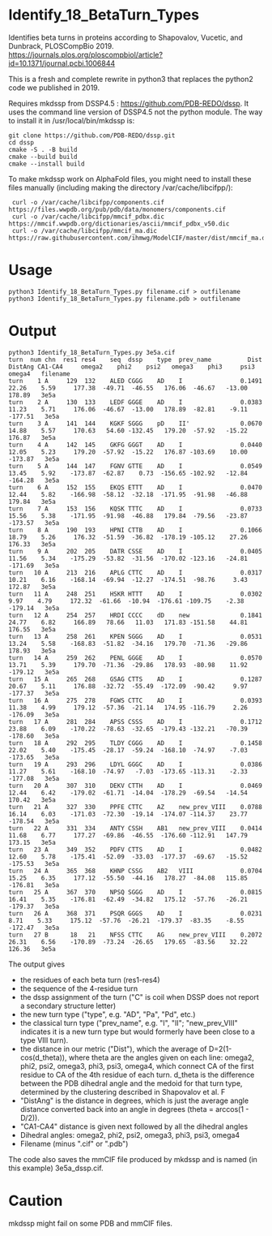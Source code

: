 # Identify_18_BetaTurn_Types
Identifies beta turns in proteins according to Shapovalov, Vucetic, and Dunbrack, PLOSCompBio 2019. https://journals.plos.org/ploscompbiol/article?id=10.1371/journal.pcbi.1006844

This is a fresh and complete rewrite in python3 that replaces the python2 code we published in 2019.

Requires mkdssp from DSSP4.5 : https://github.com/PDB-REDO/dssp.
It uses the command line version of DSSP4.5 not the python module. 
The way to install it in /usr/local/bin/mkdssp is:

    git clone https://github.com/PDB-REDO/dssp.git
    cd dssp
    cmake -S . -B build
    cmake --build build
    cmake --install build

To make mkdssp work on AlphaFold files, you might need to install these files manually (including making the directory /var/cache/libcifpp/):

     curl -o /var/cache/libcifpp/components.cif https://files.wwpdb.org/pub/pdb/data/monomers/components.cif
     curl -o /var/cache/libcifpp/mmcif_pdbx.dic https://mmcif.wwpdb.org/dictionaries/ascii/mmcif_pdbx_v50.dic
     curl -o /var/cache/libcifpp/mmcif_ma.dic https://raw.githubusercontent.com/ihmwg/ModelCIF/master/dist/mmcif_ma.dic

# Usage

    python3 Identify_18_BetaTurn_Types.py filename.cif > outfilename
    python3 Identify_18_BetaTurn_Types.py filename.pdb > outfilename


# Output

    python3 Identify_18_BetaTurn_Types.py 3e5a.cif
    turn  num chn  res1 res4    seq  dssp    type  prev_name          Dist DistAng CA1-CA4     omega2    phi2    psi2   omega3    phi3     psi3  omega4   filename
    turn    1 A     129  132    ALED CGGG    AD    I                0.1491   22.26    5.59     177.38  -49.71  -46.55   176.06  -46.67   -13.00  178.89   3e5a
    turn    2 A     130  133    LEDF GGGE    AD    I                0.0383   11.23    5.71     176.06  -46.67  -13.00   178.89  -82.81    -9.11 -177.51   3e5a
    turn    3 A     141  144    KGKF SGGG    pD    II'              0.0670   14.88    5.57     170.63   54.60 -132.45   179.20  -57.92   -15.22  176.87   3e5a
    turn    4 A     142  145    GKFG GGGT    AD    I                0.0440   12.05    5.23     179.20  -57.92  -15.22   176.87 -103.69    10.00 -173.87   3e5a
    turn    5 A     144  147    FGNV GTTE    AD    I                0.0549   13.45    5.92    -173.87  -62.87    0.73  -156.65 -102.92   -12.84 -164.28   3e5a
    turn    6 A     152  155    EKQS ETTT    AD    I                0.0470   12.44    5.82    -166.98  -58.12  -32.18  -171.95  -91.98   -46.88  179.84   3e5a
    turn    7 A     153  156    KQSK TTTC    AD    I                0.0733   15.56    5.38    -171.95  -91.98  -46.88   179.84  -79.56   -23.87 -173.57   3e5a
    turn    8 A     190  193    HPNI CTTB    AD    I                0.1066   18.79    5.26     176.32  -51.59  -36.82  -178.19 -105.12    27.26  176.33   3e5a
    turn    9 A     202  205    DATR CSSE    AD    I                0.0405   11.56    5.34    -175.29  -53.82  -31.56  -170.02 -123.16   -24.81 -171.69   3e5a
    turn   10 A     213  216    APLG CTTC    AD    I                0.0317   10.21    6.16    -168.14  -69.94  -12.27  -174.51  -98.76     3.43  172.87   3e5a
    turn   11 A     248  251    HSKR HTTT    AD    I                0.0302    9.97    4.79     172.32  -61.66  -10.94  -176.61 -109.75    -2.38 -179.14   3e5a
    turn   12 A     254  257    HRDI CCCC    dD    new              0.1841   24.77    6.82     166.89   78.66   11.03   171.83 -151.58    44.81  176.55   3e5a
    turn   13 A     258  261    KPEN SGGG    AD    I                0.0531   13.24    5.58    -168.83  -51.82  -34.16   179.70  -71.36   -29.86  178.93   3e5a
    turn   14 A     259  262    PENL GGGE    AD    I                0.0570   13.71    5.39     179.70  -71.36  -29.86   178.93  -80.98    11.92 -179.12   3e5a
    turn   15 A     265  268    GSAG CTTS    AD    I                0.1287   20.67    5.11     176.88  -32.72  -55.49  -172.09  -90.42     9.97 -177.37   3e5a
    turn   16 A     275  278    FGWS CTTC    AD    I                0.0393   11.38    4.99     179.12  -57.36  -21.14   174.95 -116.79     2.26 -176.09   3e5a
    turn   17 A     281  284    APSS CSSS    AD    I                0.1712   23.88    6.09    -170.22  -78.63  -32.65  -179.43 -132.21   -70.39 -178.60   3e5a
    turn   18 A     292  295    TLDY CGGG    AD    I                0.1458   22.02    5.40    -175.45  -28.17  -59.24  -168.10  -74.97    -7.03 -173.65   3e5a
    turn   19 A     293  296    LDYL GGGC    AD    I                0.0386   11.27    5.61    -168.10  -74.97   -7.03  -173.65 -113.31    -2.33 -177.08   3e5a
    turn   20 A     307  310    DEKV CTTH    AD    I                0.0469   12.44    6.42    -179.02  -61.71  -14.04  -178.29  -69.54   -14.54  170.42   3e5a
    turn   21 A     327  330    PPFE CTTC    AZ    new_prev_VIII    0.0788   16.14    6.03    -171.03  -72.30  -19.14  -174.07 -114.37    23.77 -178.54   3e5a
    turn   22 A     331  334    ANTY CSSH    AB1   new_prev_VIII    0.0414   11.68    6.77     177.27  -69.86  -46.55  -176.60 -112.91   147.79  173.15   3e5a
    turn   23 A     349  352    PDFV CTTS    AD    I                0.0482   12.60    5.78    -175.41  -52.09  -33.03  -177.37  -69.67   -15.52 -175.53   3e5a
    turn   24 A     365  368    KHNP CSSG    AB2   VIII             0.0704   15.25    6.35     177.12  -55.50  -44.16   178.27  -84.08   115.85 -176.81   3e5a
    turn   25 A     367  370    NPSQ SGGG    AD    I                0.0815   16.41    5.35    -176.81  -62.49  -34.82   175.12  -57.76   -26.21 -179.37   3e5a
    turn   26 A     368  371    PSQR GGGS    AD    I                0.0231    8.71    5.33     175.12  -57.76  -26.21  -179.37  -83.35    -8.55 -172.47   3e5a
    turn   27 B      18   21    NFSS CTTC    AG    new_prev_VIII    0.2072   26.31    6.56    -170.89  -73.24  -26.65   179.65  -83.56    32.22  126.36   3e5a
   
The output gives 
* the residues of each beta turn (res1-res4)
* the sequence of the 4-residue turn
* the dssp assignment of the turn ("C" is coil when DSSP does not report a secondary structure letter)
* the new turn type ("type", e.g. "AD", "Pa", "Pd", etc.)
* the classical turn type ("prev_name", e.g. "I", "II"; "new_prev_VIII" indicates it is a new turn type but would formerly have been close to a type VIII turn).
* the distance in our metric ("Dist"), which the average of D=2(1-cos(d_theta)), where theta are the angles given on each line: omega2, phi2, psi2, omega3, phi3, psi3, omega4, which connect CA of the first residue to CA of the 4th residue of each turn. d_theta is the difference between the PDB dihedral angle and the medoid for that turn type, determined by the clustering described in Shapovalov et al. F
* "DistAng" is the distance in degrees, which is just the average angle distance converted back into an angle in degrees (theta = arccos(1 - D/2)).
* "CA1-CA4" distance is given next followed by all the dihedral angles
* Dihedral angles: omega2, phi2, psi2, omega3, phi3, psi3, omega4
* Filename (minus ".cif" or ".pdb")

The code also saves the mmCIF file produced by mkdssp and is named (in this example) 3e5a_dssp.cif.

# Caution

mkdssp might fail on some PDB and mmCIF files. 
